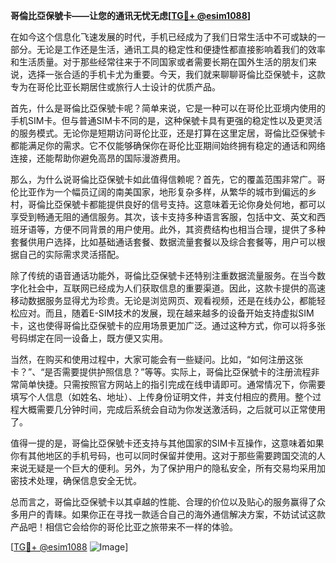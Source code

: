 **哥倫比亞保號卡——让您的通讯无忧无虑[[TG💪+ @esim1088](https://t.me/s/esim1088)]**

在如今这个信息化飞速发展的时代，手机已经成为了我们日常生活中不可或缺的一部分。无论是工作还是生活，通讯工具的稳定性和便捷性都直接影响着我们的效率和生活质量。对于那些经常往来于不同国家或者需要长期在国外生活的朋友们来说，选择一张合适的手机卡尤为重要。今天，我们就来聊聊哥倫比亞保號卡，这款专为在哥伦比亚长期居住或旅行人士设计的优质产品。

首先，什么是哥倫比亞保號卡呢？简单来说，它是一种可以在哥伦比亚境内使用的手机SIM卡。但与普通SIM卡不同的是，这种保號卡具有更强的稳定性以及更灵活的服务模式。无论你是短期访问哥伦比亚，还是打算在这里定居，哥倫比亞保號卡都能满足你的需求。它不仅能够确保你在哥伦比亚期间始终拥有稳定的通话和网络连接，还能帮助你避免高昂的国际漫游费用。

那么，为什么说哥倫比亞保號卡如此值得信赖呢？首先，它的覆盖范围非常广。哥伦比亚作为一个幅员辽阔的南美国家，地形复杂多样，从繁华的城市到偏远的乡村，哥倫比亞保號卡都能提供良好的信号支持。这意味着无论你身处何地，都可以享受到畅通无阻的通信服务。其次，该卡支持多种语言客服，包括中文、英文和西班牙语等，方便不同背景的用户使用。此外，其资费结构也相当合理，提供了多种套餐供用户选择，比如基础通话套餐、数据流量套餐以及综合套餐等，用户可以根据自己的实际需求灵活搭配。

除了传统的语音通话功能外，哥倫比亞保號卡还特别注重数据流量服务。在当今数字化社会中，互联网已经成为人们获取信息的重要渠道。因此，这款卡提供的高速移动数据服务显得尤为珍贵。无论是浏览网页、观看视频，还是在线办公，都能轻松应对。而且，随着E-SIM技术的发展，现在越来越多的设备开始支持虚拟SIM卡，这也使得哥倫比亞保號卡的应用场景更加广泛。通过这种方式，你可以将多张号码绑定在同一设备上，既方便又实用。

当然，在购买和使用过程中，大家可能会有一些疑问。比如，“如何注册这张卡？”、“是否需要提供护照信息？”等等。实际上，哥倫比亞保號卡的注册流程非常简单快捷。只需按照官方网站上的指引完成在线申请即可。通常情况下，你需要填写个人信息（如姓名、地址）、上传身份证明文件，并支付相应的费用。整个过程大概需要几分钟时间，完成后系统会自动为你发送激活码，之后就可以正常使用了。

值得一提的是，哥倫比亞保號卡还支持与其他国家的SIM卡互操作，这意味着如果你有其他地区的手机号码，也可以同时保留并使用。这对于那些需要跨国交流的人来说无疑是一个巨大的便利。另外，为了保护用户的隐私安全，所有交易均采用加密技术处理，确保信息安全无忧。

总而言之，哥倫比亞保號卡以其卓越的性能、合理的价位以及贴心的服务赢得了众多用户的青睐。如果你正在寻找一款适合自己的海外通信解决方案，不妨试试这款产品吧！相信它会给你的哥伦比亚之旅带来不一样的体验。

[[TG💪+ @esim1088](https://t.me/s/esim1088) ![Image](https://i.postimg.cc/4NQfJmqS/Snipaste-2025-05-13-00-14-12.png)]